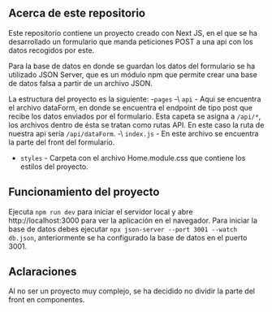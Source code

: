 ## Acerca de este repositorio
Este repositorio contiene un proyecto creado con Next JS, en el que se ha desarrollado un formulario que manda peticiones POST a una api con los datos recogidos por este.

Para la base de datos en donde se guardan los datos del formulario se ha utilizado JSON Server, que es un módulo npm que permite crear una base de datos falsa a partir de un archivo JSON.

La estructura del proyecto es la siguiente:
-`pages`
    -\ `api` - Aqui se encuentra el archivo dataForm, en donde se encuentra el endpoint de tipo post que recibe los datos enviados por el formulario. Esta capeta se asigna a `/api/*`, los archivos dentro de ésta se tratan como rutas API. En este caso la ruta de nuestra api sería `/api/dataForm`.
    -\ `index.js` - En este archivo se encuentra la parte del front del formulario.
- `styles` - Carpeta con el archivo Home.module.css que contiene los estilos del proyecto.


## Funcionamiento del proyecto
Ejecuta `npm run dev` para iniciar el servidor local y abre http://localhost:3000 para ver la aplicación en el navegador.
Para iniciar la base de datos debes ejecutar `npx json-server --port 3001 --watch db.json`, anteriormente se ha configurado la base de datos en el puerto 3001.

## Aclaraciones
Al no ser un proyecto muy complejo, se ha decidido no dividir la parte del front en componentes.


